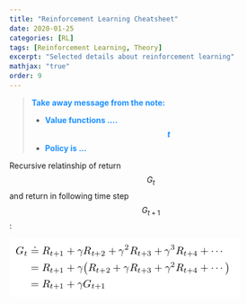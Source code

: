 ```yaml
---
title: "Reinforcement Learning Cheatsheet"
date: 2020-01-25
categories: [RL]
tags: [Reinforcement Learning, Theory]
excerpt: "Selected details about reinforcement learning"
mathjax: "true"
order: 9
---
```


> <span style="color:dodgerblue">**Take away message from the note:**</span>
> * <span style="color:dodgerblue">**Value functions ....  $$t$$**</span>
> * <span style="color:dodgerblue">**Policy is ...**</span>

Recursive relatinship of return $$G_t$$ and return in following time step $$G_{t+1}$$:

![image](/images/returns_recursive_relationship.png)

